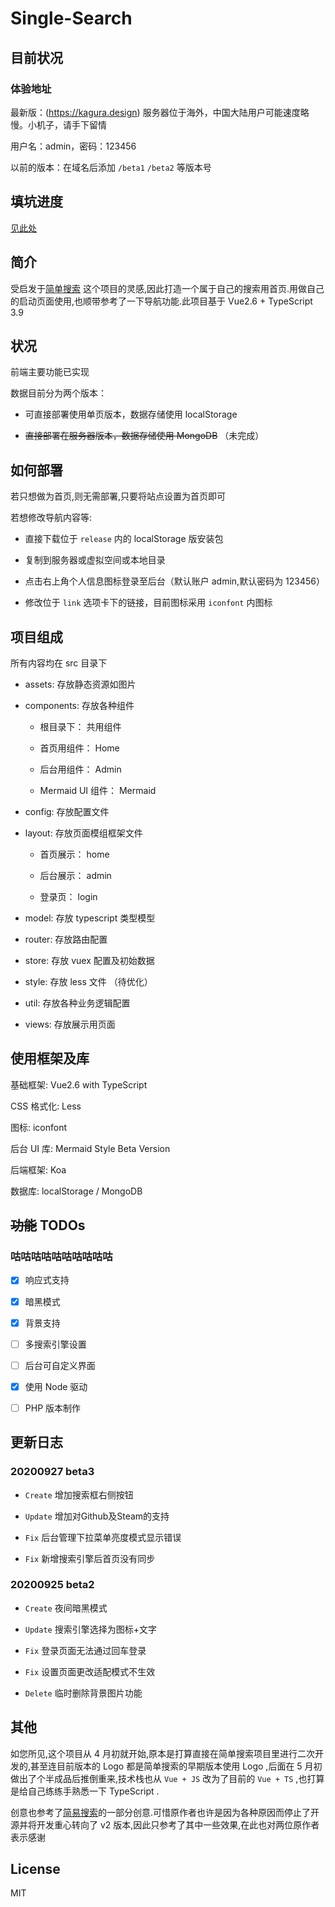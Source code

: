 # Single-Search

## 目前状况

### 体验地址

最新版：(https://kagura.design) 服务器位于海外，中国大陆用户可能速度略慢。小机子，请手下留情

用户名：admin，密码：123456

以前的版本：在域名后添加 `/beta1` `/beta2` 等版本号


## 填坑进度

[见此处](CHANGELOG.md)

## 简介

受启发于[简单搜索](https://github.com/5iux/sou) 这个项目的灵感,因此打造一个属于自己的搜索用首页.用做自己的启动页面使用,也顺带参考了一下导航功能.此项目基于 Vue2.6 + TypeScript 3.9

## 状况

前端主要功能已实现

数据目前分为两个版本：

- 可直接部署使用单页版本，数据存储使用 localStorage

- ~~直接部署在服务器版本，数据存储使用 MongoDB~~ （未完成）

## 如何部署

若只想做为首页,则无需部署,只要将站点设置为首页即可

若想修改导航内容等:

- 直接下载位于 `release` 内的 localStorage 版安装包

- 复制到服务器或虚拟空间或本地目录

- 点击右上角个人信息图标登录至后台（默认账户 admin,默认密码为 123456）

- 修改位于 `link` 选项卡下的链接，目前图标采用 `iconfont` 内图标

## 项目组成

所有内容均在 src 目录下

- assets: 存放静态资源如图片

- components: 存放各种组件

  - 根目录下： 共用组件

  - 首页用组件： Home

  - 后台用组件： Admin

  - Mermaid UI 组件： Mermaid

- config: 存放配置文件

- layout: 存放页面模组框架文件

  - 首页展示： home

  - 后台展示： admin

  - 登录页： login

- model: 存放 typescript 类型模型

- router: 存放路由配置

- store: 存放 vuex 配置及初始数据

- style: 存放 less 文件 （待优化）

- util: 存放各种业务逻辑配置

- views: 存放展示用页面

## 使用框架及库

基础框架: Vue2.6 with TypeScript

CSS 格式化: Less

图标: iconfont

后台 UI 库: Mermaid Style Beta Version

后端框架: Koa

数据库: localStorage / MongoDB

## ~~功能~~ TODOs

### 咕咕咕咕咕咕咕咕咕咕

- [x] 响应式支持

- [x] 暗黑模式

- [x] 背景支持

- [ ] 多搜索引擎设置

- [ ] 后台可自定义界面

- [x] 使用 Node 驱动

- [ ] PHP 版本制作

## 更新日志

### 20200927 beta3

- `Create` 增加搜索框右侧按钮

- `Update` 增加对Github及Steam的支持

- `Fix` 后台管理下拉菜单亮度模式显示错误

- `Fix` 新增搜索引擎后首页没有同步

### 20200925 beta2

- `Create` 夜间暗黑模式

- `Update` 搜索引擎选择为图标+文字

- `Fix` 登录页面无法通过回车登录

- `Fix` 设置页面更改适配模式不生效

- `Delete` 临时删除背景图片功能

## 其他

如您所见,这个项目从 4 月初就开始,原本是打算直接在简单搜索项目里进行二次开发的,甚至连目前版本的 Logo 都是简单搜索的早期版本使用 Logo ,后面在 5 月初做出了个半成品后推倒重来,技术栈也从 `Vue + JS` 改为了目前的 `Vue + TS` ,也打算是给自己练练手熟悉一下 TypeScript .

创意也参考了[简易搜索](https://github.com/zzd/Simple-Search-Page)的一部分创意.可惜原作者也许是因为各种原因而停止了开源并将开发重心转向了 v2 版本,因此只参考了其中一些效果,在此也对两位原作者表示感谢

## License

MIT
